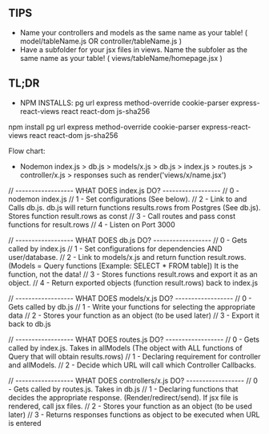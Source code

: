 TIPS
-------
- Name your controllers and models as the same name as your table! ( model/tableName.js OR controller/tableName.js )
- Have a subfolder for your jsx files in views. Name the subfoler as the same name as your table! ( views/tableName/homepage.jsx )


TL;DR
-------
- NPM INSTALLS:
   pg
   url
   express
   method-override
   cookie-parser
   express-react-views
   react
   react-dom
   js-sha256
   
npm install pg url express  method-override cookie-parser express-react-views react react-dom js-sha256

Flow chart:
- Nodemon index.js > db.js > models/x.js > db.js > index.js > routes.js > controller/x.js > responses such as render('views/x/name.jsx')


// ------------------ WHAT DOES index.js DO? ------------------
// 0 - nodemon index.js
// 1 - Set configurations (See below).
// 2 - Link to and Calls db.js. db.js will return functions results.rows from Postgres (See db.js). Stores function result.rows as const
// 3 - Call routes and pass const functions for result.rows
// 4 - Listen on Port 3000


// ------------------ WHAT DOES db.js DO? ------------------
// 0 - Gets called by index.js
// 1 - Set configurations for dependencies AND user/database.
// 2 - Link to models/x.js and return function result.rows. (Models = Query functions [Example: SELECT * FROM table]) It is the function, not the data!
// 3 - Stores functions result.rows and export it as an object.
// 4 - Return exported objects (function result.rows) back to index.js


// ------------------ WHAT DOES models/x.js DO? ------------------
// 0 - Gets called by db.js
// 1 - Write your functions for selecting the appropriate data
// 2 - Stores your function as an object (to be used later)
// 3 - Export it back to db.js


// ------------------ WHAT DOES routes.js DO? ------------------
// 0 - Gets called by index.js. Takes in allModels (The object with ALL functions of Query that will obtain results.rows)
// 1 - Declaring requirement for controller and allModels.
// 2 - Decide which URL will call which Controller Callbacks.


// ------------------ WHAT DOES controllers/x.js DO? ------------------
// 0 - Gets called by routes.js. Takes in db.js
// 1 - Declaring functions that decides the appropriate response. (Render/redirect/send). If jsx file is rendered, call jsx files.
// 2 - Stores your function as an object (to be used later)
// 3 - Returns responses functions as object to be executed when URL is entered
